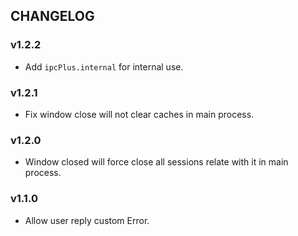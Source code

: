 ## CHANGELOG

### v1.2.2

  - Add `ipcPlus.internal` for internal use.

### v1.2.1

  - Fix window close will not clear caches in main process.

### v1.2.0

  - Window closed will force close all sessions relate with it in main process.

### v1.1.0

  - Allow user reply custom Error.
